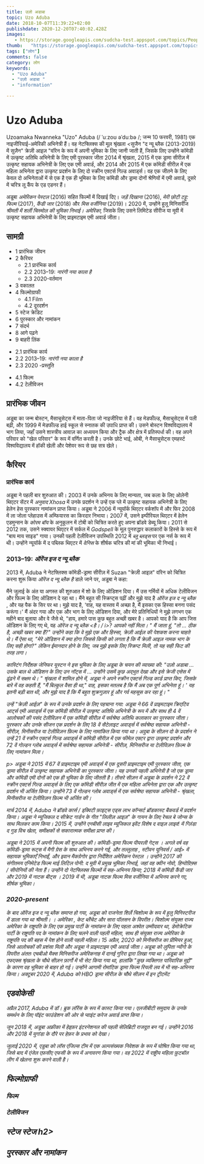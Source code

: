```yaml
---
title: उज़ो अडाबा 
topic: Uzo Aduba
date: 2018-10-07T11:39:22+02:00
publishdate: 2020-12-20T07:40:02.428Z
images: 
   - https://storage.googleapis.com/sudcha-test.appspot.com/topics/People/uzo_aduba/1.jpeg
thumb:   "https://storage.googleapis.com/sudcha-test.appspot.com/topics/People/uzo_aduba/thumb.jpeg"
tags: ["लोग"]
comments: false
category: लोग
keywords: 
  - "Uzo Aduba"
  - "उज़ो अडाबा "
  - "information"

---
```

<h1> Uzo Aduba </h1> <p> </p> <p> Uzoamaka Nwanneka "Uzo" Aduba (/ ˈuːzoʊ əˈduːbə /; जन्म 10 फरवरी, 1981) एक नाइजीरियाई-अमेरिकी अभिनेत्री हैं। वह नेटफ्लिक्स की मूल श्रृंखला <सुजैन "द न्यू ब्लैक </i> (2013-2019) में सुज़ैन" क्रेज़ी आइज़ "वॉरेन के रूप में अपनी भूमिका के लिए जानी जाती हैं, जिसके लिए उन्होंने कॉमेडी में उत्कृष्ट अतिथि अभिनेत्री के लिए एमी पुरस्कार जीता 2014 में श्रृंखला, 2015 में एक ड्रामा सीरीज़ में उत्कृष्ट सहायक अभिनेत्री के लिए एक एमी अवार्ड, और 2014 और 2015 में एक कॉमेडी सीरीज़ में एक महिला अभिनेता द्वारा उत्कृष्ट प्रदर्शन के लिए दो स्क्रीन एक्टर्स गिल्ड अवार्ड्स। वह एक जीतने के लिए केवल दो अभिनेताओं में से एक है एक ही भूमिका के लिए कॉमेडी और ड्रामा दोनों श्रेणियों में एमी अवार्ड, दूसरे में चरित्र लू कैंप के एड एडनर हैं। </p> <p> अडूबा <i> अमेरिकन पेस्टल </i> (2016) सहित फिल्मों में दिखाई दिए। <i> जड़ें दिखाना </i> (2016), <i> मेरी छोटी टट्टू: फिल्म </i> (2017), <i> कैंडी जार </i> (2018) और <i> मिस वर्जीनिया </i i> (2019)। 2020 में, उन्होंने हूलू मिनिसरीज <i> श्रीमती में शर्ली चिस्मोल की भूमिका निभाई। अमेरिका, </i> जिसके लिए उसने लिमिटेड सीरीज या मूवी में उत्कृष्ट सहायक अभिनेत्री के लिए प्राइमटाइम एमी अवार्ड जीता। </p> <h2> सामग्री </h2> <ul> <li> 1 प्रारंभिक जीवन </li> <li> 2 कैरियर <ul> <li> 2.1 प्रारंभिक कार्य </li> <li> 2.2 2013–19: <i> नारंगी नया काला है </i> </li> <li> 2.3 2020-वर्तमान </li> </ul> </li> <li> 3 वकालत </li> <li> 4 फिल्मोग्राफी <ul> <li> 4.1 Film </li> <li> 4.2 दूरदर्शन </li> </ul> </li> <li> 5 स्टेज क्रेडिट </li> <li> 6 पुरस्कार और नामांकन </li> <li> 7 संदर्भ </li> <li> 8 आगे पढ़ने </li> <li> 9 बाहरी लिंक </li> </ul> <ul> <li> 2.1 प्रारंभिक कार्य </li> <li> 2.2 2013–19: <i> नारंगी नया काला है </i> </li> <li> 2.3 2020 -प्रस्तुति </li> </ul> <ul> <li> 4.1 फिल्म </li> <li> 4.2 टेलीविजन </li> </ul> <h2> प्रारंभिक जीवन </h2> <p> अडूबा का जन्म बोस्टन, मैसाचुसेट्स में माता-पिता जो नाइजीरिया से हैं। वह मेडफील्ड, मैसाचुसेट्स में पली बढ़ी, और 1999 में मेडफील्ड हाई स्कूल से स्नातक की उपाधि प्राप्त की। उसने बोस्टन विश्वविद्यालय में भाग लिया, जहाँ उसने शास्त्रीय आवाज़ का अध्ययन किया और ट्रैक और क्षेत्र में प्रतिस्पर्धा की। वह अपने परिवार को "खेल परिवार" के रूप में वर्णित करती है। उनके छोटे भाई, ओबी, ने मैसाचुसेट्स एमहर्स्ट विश्वविद्यालय में हॉकी खेली और पेशेवर रूप से छह सत्र खेले। </p> <h2> कैरियर </h2> <h3> प्रारंभिक कार्य </h3> <p> अडूबा ने पहली बार शुरुआत की। 2003 में उनके अभिनय के लिए मान्यता, जब कला के लिए ओलेनी थिएटर सेंटर में <i> अनुवाद Xhosa </i> में उनके प्रदर्शन ने उन्हें एक प्ले में उत्कृष्ट सहायक अभिनेत्री के लिए हेलेन हेस पुरस्कार नामांकन प्राप्त किया। अडूबा ने 2006 में न्यूयॉर्क थिएटर वर्कशॉप में और फिर 2008 में ला जोला प्लेहाउस में अम्फियारस का किरदार निभाया। 2007 में, उसने इम्पीरियल थिएटर में हेलेन एडमुन्सन के <i> कोरम बॉय </i> के अनुकूलन में टोबी को चित्रित करते हुए अपना ब्रॉडवे डेब्यू किया। 2011 से 2012 तक, उसने स्क्वायर थिएटर में सर्कल में <i> Godspell </i> के मूल पुनरुद्धार कलाकारों के हिस्से के रूप में "बाय माय साइड" गाया। उनकी पहली टेलीविजन उपस्थिति 2012 में <i> ब्लू ब्लड्स </i> पर एक नर्स के रूप में थी। उन्होंने न्यूयॉर्क में द पब्लिक थिएटर में <i> वेनिस </i> के शीर्षक चरित्र की मां की भूमिका भी निभाई। </p > <h3> 2013–19: <i> ऑरेंज इज द न्यू ब्लैक </i> </h3> <p> 2013 में, Aduba ने नेटफ्लिक्स कॉमेडी-ड्रामा सीरीज़ में Suzan "क्रेज़ी आइज़" वॉरेन को चित्रित करना शुरू किया <i> ऑरेंज द न्यू ब्लैक है </i> डाले जाने पर, अडूबा ने कहा: </p> <p> मैंने जुलाई के अंत या अगस्त की शुरुआत में शो के लिए ऑडिशन दिया। मैं उस गर्मियों में अधिक टेलीविजन और फिल्म के लिए ऑडिशन दे रहा था। मैंने बहुत सी स्क्रिप्ट्स पढ़ीं और मुझे याद है <i> ऑरेंज इज द न्यू ब्लैक </i>, और यह पैक के सिर पर था। मुझे याद है, 'वाह, यह वास्तव में अच्छा है, मैं इसका एक हिस्सा बनना पसंद करूंगा।' मैं अंदर गया और एक और भाग के लिए ऑडिशन दिया, और मेरे प्रतिनिधियों ने मुझे लगभग एक महीने बाद बुलाया और वे जैसे थे, "हाय, हमारे पास कुछ बहुत अच्छी खबर है। आपको याद है कि आप जिस ऑडिशन के लिए गए थे, वह <i> ऑरेंज द न्यू ब्लैक <है। / i>? आपको नहीं मिला। " मैं जाता हूं, "तो ... ठीक है, अच्छी खबर क्या है?" उन्होंने कहा कि वे मुझे एक और हिस्सा, क्रेज़ी आईज़ की पेशकश करना चाहते थे। मैं ऐसा था, "मेरे ऑडिशन में क्या होगा जिससे किसी को लगता है कि मैं क्रेज़ी आइज़ नामक भाग के लिए सही होगा?" लेकिन ईमानदार होने के लिए, जब मुझे इसके लिए स्क्रिप्ट मिली, तो यह सही फिट की तरह लगा। </p> <p> कास्टिंग निर्देशक जेनिफर यूस्टन ने इस भूमिका के लिए अडूबा के चयन की व्याख्या की: "उज़ो अडाबा ... उसके बाल थे ऑडिशन के लिए उन नॉट्स में ... उन्होंने उसमें कुछ अद्भुत देखा और इसे क्रेजी एसेस में ढूंढने में सक्षम थे। " श्रृंखला में शामिल होने में, अडूबा ने अपने स्क्रीन एक्टर्स गिल्ड कार्ड प्राप्त किए, जिसके बारे में वह कहती हैं, "मैं बिल्कुल वैसा ही था," वाह, इसका मतलब है कि मैं अब एक पूर्ण अभिनेता हूं। ' यह इतनी बड़ी बात थी, और मुझे याद है कि मैं बहुत शुक्रगुज़ार हूं और गर्व महसूस कर रहा हूं। "</p> <p> उन्हें "क्रेज़ी आईज़" के रूप में उनके प्रदर्शन के लिए पहचाना गया: अडूबा ने 66 वें प्राइमटाइम क्रिएटिव आर्ट्स एमी अवार्ड्स में एक कॉमेडी सीरीज़ में उत्कृष्ट अतिथि अभिनेत्री के रूप में और साथ ही 4 वें आलोचकों की पसंद टेलीविज़न में एक कॉमेडी सीरीज़ में सर्वश्रेष्ठ अतिथि कलाकार का पुरस्कार जीता। पुरस्कार और उनके सीजन एक प्रदर्शन के लिए 18 वें सैटेलाइट अवार्ड्स में सर्वश्रेष्ठ सहायक अभिनेत्री - सीरीज़, मिनीसरीज या टेलीविज़न फ़िल्म के लिए नामांकित किया गया था। अदुबा के सीज़न दो के प्रदर्शन ने उन्हें 21 वें स्क्रीन एक्टर्स गिल्ड अवार्ड्स में कॉमेडी सीरीज़ में एक फीमेल एक्टर द्वारा उत्कृष्ट प्रदर्शन और 72 वें गोल्डन ग्लोब अवार्ड्स में सर्वश्रेष्ठ सहायक अभिनेत्री - सीरीज़, मिनिसरीज या टेलीविज़न फ़िल्म के लिए नामांकन मिला। </p> </p> p> अडूबा ने 2015 में 67 वें प्राइमटाइम एमी अवार्ड्स में एक दूसरी प्राइमटाइम एमी पुरस्कार जीता, एक ड्रामा सीरीज़ में उत्कृष्ट सहायक अभिनेत्री का पुरस्कार जीता। यह उनकी पहली अभिनेत्री है जो एक ड्रामा और कॉमेडी एमी दोनों को एक ही भूमिका के लिए जीतती है। तीसरे सीज़न में अडूबा के प्रदर्शन ने 22 वें स्क्रीन एक्टर्स गिल्ड अवार्ड्स के लिए एक कॉमेडी सीरीज़ जीत में एक महिला अभिनेता द्वारा एक और उत्कृष्ट प्रदर्शन भी अर्जित किया। उन्होंने 73 वें गोल्डन ग्लोब अवार्ड्स में एक सर्वश्रेष्ठ सहायक अभिनेत्री - श्रृंखला, मिनीसरीज या टेलीविज़न फ़िल्म भी अर्जित की। </p> <p> मार्च 2014 में, Aduba ने ब्रॉडवे कार्स / इक्विटी फ़ाइट्स एड्स लाभ कॉन्सर्ट ब्रॉडकास्ट बैकवर्ड में प्रदर्शन किया। अडूबा ने म्यूजिकल <i> द सीक्रेट गार्डन </i> के गीत "लिलीज़ आइज़" के गायन के लिए रेचल बे जोन्स के साथ मिलकर काम किया। 2015 में, उन्होंने एनबीसी लाइव म्यूजिकल इवेंट विशेष <i> द वाइज़ लाइव! </I> में ग्लिंडा द गुड विच खेला, समीक्षकों से सकारात्मक समीक्षा प्राप्त की। </p> <p> अडूबा ने 2015 में अपनी फिल्म की शुरुआत की। कॉमेडी-ड्रामा फिल्म <i> पीयरली गेट्स </i>। अगले वर्ष वह कॉमेडी-ड्रामा <i> रूट्स </i> में मैगी ग्रेस के साथ अभिनय करने गई, और <i> तल्लुलाह </​​i>, <i> स्टीवन यूनिवर्स / आई> में सहायक भूमिकाएँ निभाईं, और इवान मैकग्रेगोर द्वारा निर्देशित <i> अमेरिकन पेस्टल </i>। उन्होंने 2017 की संगीतमय एनिमेटेड फिल्म <i> माई लिटिल पोनी: द मूवी </i> में प्रमुख भूमिका निभाई, जहां वह क्वीन नोवो, हिप्पोग्रिफ़्स / सीपोनियों की नेता हैं। उन्होंने दो नेटफ्लिक्स फिल्मों में सह-अभिनय किया; 2018 में कॉमेडी <i> कैंडी जार </i> और 2019 में नाटक <i> बीट्स </i>। 2019 में भी, अडूबा नाटक फिल्म <i> मिस वर्जीनिया </i> में अभिनय करने गए, शीर्षक भूमिका। </p> <h3> 2020-present </h3> <p> के बाद <i> ऑरेंज इज द न्यू ब्लैक </i> समाप्त हो गया, अडूबा को राजनेता शिर्ले चिशोल्म के रूप में हुलु मिनिस्टरीज में डाला गया था <i> श्रीमती। । अमेरिका </i>, केट ब्लैंचेट और सारा पॉलसन के विपरीत। चिशोल्म संयुक्त राज्य अमेरिका के राष्ट्रपति के लिए एक प्रमुख पार्टी के नामांकन के लिए पहला अश्वेत उम्मीदवार था, डेमोक्रेटिक पार्टी के राष्ट्रपति पद के नामांकन के लिए चलने वाली पहली महिला, साथ ही संयुक्त राज्य अमेरिका के राष्ट्रपति पद की बहस में पेश होने वाली पहली महिला। 15 अप्रैल, 2020 को मिनीसरीज का प्रीमियर हुआ, जिसे आलोचकों की प्रशंसा मिली और अडूबा ने प्राइमटाइम एमी अवार्ड जीता। अडूबा को लुपिता न्योंगो के विपरीत अंततः एचबीओ मैक्स मिनिसरीज <i> अमेरिकनाह </​​i> में दानई गुरिरा द्वारा लिखा गया था। अडूबा को एफएक्स श्रृंखला के चौथे सीज़न <i> फ़ार्गो </i> में भी सेट किया गया था, हालांकि "कुछ व्यक्तिगत पारिवारिक मुद्दों" के कारण वह भूमिका से बाहर हो गई। उन्होंने आगामी रोमांटिक ड्रामा फिल्म <i> रियली लव </i> में भी सह-अभिनय किया। अक्टूबर 2020 में, Aduba को HBO ड्रामा सीरीज़ के चौथे सीज़न में <i> इन ट्रीटमेंट </i> </p> <h2> एडवोकेसी </h2> <p> अप्रैल 2017, Aduba में डॉ। ब्रुक लॉरेंस के रूप में कास्ट किया गया। एलजीबीटी समुदाय के उनके समर्थन के लिए पॉइंट फाउंडेशन की ओर से प्वाइंट करेज अवार्ड प्राप्त किया। </p> <p> जून 2018 में, अडूबा अफ्रीका में हेइफ़र इंटरनेशनल की पहली सेलिब्रिटी राजदूत बन गई। उन्होंने 2016 और 2018 में युगांडा के दौरे पर हेफ़र के प्रभाव को देखा। </p> <p> जुलाई 2020 में, एडुबा को लॉस एंजिल्स टीम में एक अल्पसंख्यक निवेशक के रूप में घोषित किया गया था, जिसे बाद में एंजेल एफ़सीए एफसी के रूप में अनावरण किया गया। वह 2022 में राष्ट्रीय महिला फ़ुटबॉल लीग में खेलना शुरू करने वाली है। </p> <h2> फिल्मोग्राफी </h2> <h3> फिल्म </h3> <h3> टेलीविजन </h3> <h2> स्टेज स्टेज </b> h2> <h2> पुरस्कार और नामांकन </h2> 